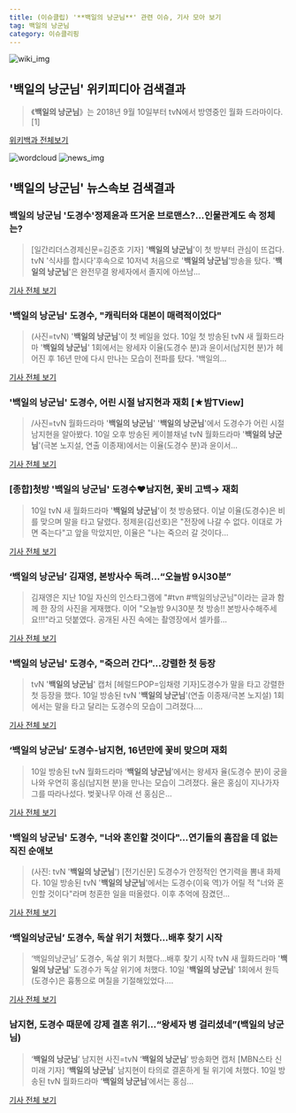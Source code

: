 ```yaml
---
title: (이슈클립) '**백일의 낭군님**' 관련 이슈, 기사 모아 보기
tag: 백일의 낭군님
category: 이슈클리핑
---
```

![wiki_img](https://user-images.githubusercontent.com/42597476/44503234-41136a80-a6d0-11e8-9071-6fc6418eafe4.png)
## **'**백일의 낭군님**'** 위키피디아 검색결과
>《**백일의 낭군님**》는 2018년 9월 10일부터 tvN에서 방영중인 월화 드라마이다.[1]

<a href="https://ko.wikipedia.org/wiki/백일의 낭군님" target="_blank">위키백과 전체보기</a>

![wordcloud](https://s3.ap-northeast-2.amazonaws.com/lyrics101-wordcloud/2018-09-11-1536609019.png)
![news_img](https://user-images.githubusercontent.com/42597476/44507050-1206f400-a6e4-11e8-8d98-7ffbfebb353f.png)
## **'**백일의 낭군님**'** 뉴스속보 검색결과
### **백일의 낭군님** '도경수'정제윤과 뜨거운 브로맨스?…인물관계도 속 정체는?

>[일간리더스경제신문=김준호 기자] '**백일의 낭군님**'이 첫 방부터 관심이 뜨겁다. tvN '식샤를 합시다'후속으로 10저녁 처음으로 '**백일의 낭군님**'방송을 탔다. '**백일의 낭군님**'은 완전무결 왕세자에서 졸지에 아쓰남...

<a href="http://leaders.asiae.co.kr/news/articleView.html?idxno=74554" target="_blank">기사 전체 보기</a>

### '**백일의 낭군님**' 도경수, "캐릭터와 대본이 매력적이었다"

>(사진=tvN) '**백일의 낭군님**'이 첫 베일을 었다. 10일 첫 방송된 tvN 새 월화드라마 '**백일의 낭군님**' 1회에서는 왕세자 이율(도경수 분)과 윤이서(남지현 분)가 헤어진 후 16년 만에 다시 만나는 모습이 전파를 탔다. '백일의...

<a href="http://www.anewsa.com/detail.php?number=1370623&thread=07r05" target="_blank">기사 전체 보기</a>

### '**백일의 낭군님**' 도경수, 어린 시절 남지현과 재회 [★밤TView]

>/사진=tvN 월화드라마 '**백일의 낭군님**' '**백일의 낭군님**'에서 도경수가 어린 시절 남지현을 알아봤다. 10일 오후 방송된 케이블채널 tvN 월화드라마 '**백일의 낭군님**'(극본 노지설, 연출 이종재)에서는 이율(도경수 분)과 윤이서...

<a href="http://star.mt.co.kr/stview.php?no=2018091020024053624" target="_blank">기사 전체 보기</a>

### [종합]첫방 '**백일의 낭군님**' 도경수♥남지현, 꽃비 고백→ 재회

>10일 tvN 새 월화드라마 '**백일의 낭군님**'이 첫 방송됐다. 이날 이율(도경수)은 비를 맞으며 말을 타고 달렸다. 정제윤(김선호)은 "전장에 나갈 수 없다. 이대로 가면 죽는다"고 앞을 막았지만, 이율은 "나는 죽으러 갈 것이다...

<a href="http://sports.chosun.com/news/ntype.htm?id=201809110100085650006686&servicedate=20180910" target="_blank">기사 전체 보기</a>

### ‘**백일의 낭군님**’ 김재영, 본방사수 독려…“오늘밤 9시30분”

>김재영은 지난 10일 자신의 인스타그램에 "#tvn #백일의낭군님"이라는 글과 함께 한 장의 사진을 게재했다. 이어 "오늘밤 9시30분 첫 방송!! 본방사수해주세요!!!"라고 덧붙였다. 공개된 사진 속에는 촬영장에서 셀카를...

<a href="http://www.seconomy.kr/view.php?ud=201809110312032296252bb24296_2" target="_blank">기사 전체 보기</a>

### '**백일의 낭군님**' 도경수, "죽으러 간다"...강렬한 첫 등장

>tvN '**백일의 낭군님**' 캡처 [헤럴드POP=임채령 기자]도경수가 말을 타고 강렬한 첫 등장을 했다. 10일 방송된 tvN '**백일의 낭군님**'(연출 이종재/극본 노지설) 1회에서는 말을 타고 달리는 도경수의 모습이 그려졌다....

<a href="http://biz.heraldcorp.com/view.php?ud=201809102138336693098_1" target="_blank">기사 전체 보기</a>

### ‘**백일의 낭군님**’ 도경수-남지현, 16년만에 꽃비 맞으며 재회

>10일 방송된 tvN 월화드라마 ‘**백일의 낭군님**’에서는 왕세자 율(도경수 분)이 궁을 나와 우연히 홍심(남지현 분)을 만나는 모습이 그려졌다. 율은 홍심이 지나가자 그를 따라나섰다. 벚꽃나무 아래 선 홍심은...

<a href="http://www.sedaily.com/NewsView/1S4L0Z3S34" target="_blank">기사 전체 보기</a>

### '**백일의 낭군님**' 도경수, "너와 혼인할 것이다"…연기돌의 흠잡을 데 없는 직진 순애보

>(사진: tvN '**백일의 낭군님**') [전기신문] 도경수가 안정적인 연기력을 뽐내 화제다. 10일 방송된 tvN '**백일의 낭군님**'에서는 도경수(이육 역)가 어릴 적 "너와 혼인할 것이다"라며 청혼한 일을 떠올렸다. 이후 추억에 잠겼던...

<a href="http://www.electimes.com/article.php?aid=1536601925164615082" target="_blank">기사 전체 보기</a>

### ‘백일의낭군님’ 도경수, 독살 위기 처했다…배후 찾기 시작

>‘백일의낭군님’ 도경수, 독살 위기 처했다…배후 찾기 시작 tvN 새 월화드라마 '**백일의 낭군님**' 도경수가 독살 위기에 처했다. 10일 '**백일의 낭군님**' 1회에서 원득(도경수)은 흉통으로 며칠을 기절해있었다....

<a href="http://sports.donga.com/3/all/20180910/91922083/2" target="_blank">기사 전체 보기</a>

### 남지현, 도경수 때문에 강제 결혼 위기…“왕세자 병 걸리셨네”(**백일의 낭군님**)

>‘**백일의 낭군님**’ 남지현 사진=tvN ‘**백일의 낭군님**’ 방송화면 캡처 [MBN스타 신미래 기자] ‘**백일의 낭군님**’ 남지현이 타의로 결혼하게 될 위기에 처했다. 10일 방송된 tvN 월화드라마 ‘**백일의 낭군님**’에서는 홍심...

<a href="http://star.mbn.co.kr/view.php?year=2018&no=570997&refer=portal" target="_blank">기사 전체 보기</a>


